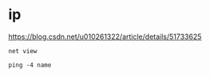 # ip

https://blog.csdn.net/u010261322/article/details/51733625

```shell
net view

ping -4 name
```

